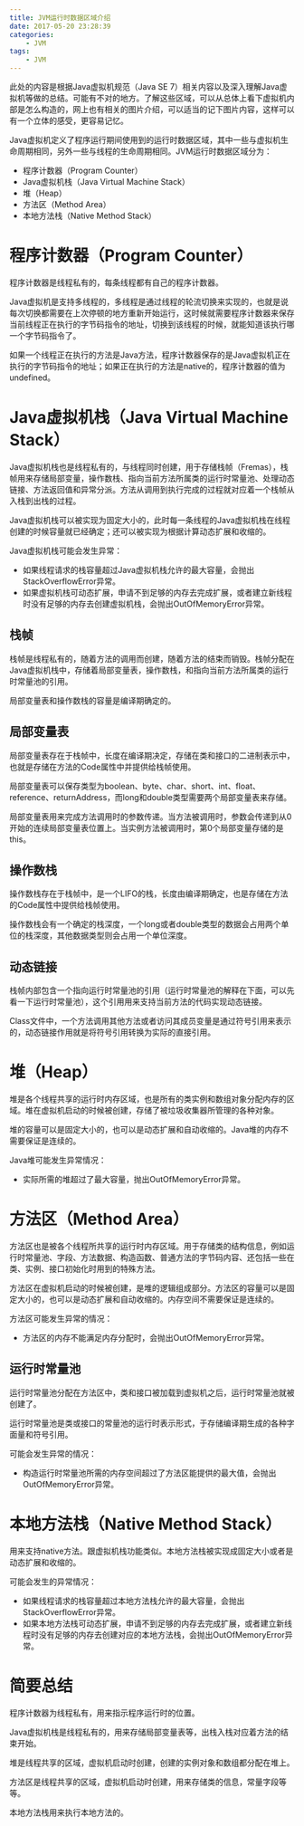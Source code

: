 ```yaml
---
title: JVM运行时数据区域介绍
date: 2017-05-20 23:28:39
categories:
    - JVM
tags: 
    - JVM
---
```

此处的内容是根据Java虚拟机规范（Java SE 7）相关内容以及深入理解Java虚拟机等做的总结。可能有不对的地方。了解这些区域，可以从总体上看下虚拟机内部是怎么构造的，网上也有相关的图片介绍，可以适当的记下图片内容，这样可以有一个立体的感受，更容易记忆。
<!--more-->
Java虚拟机定义了程序运行期间使用到的运行时数据区域，其中一些与虚拟机生命周期相同，另外一些与线程的生命周期相同。JVM运行时数据区域分为：

* 程序计数器（Program Counter）
* Java虚拟机栈（Java Virtual Machine Stack）
* 堆（Heap）
* 方法区（Method Area）
* 本地方法栈（Native Method Stack）

# 程序计数器（Program Counter）
程序计数器是线程私有的，每条线程都有自己的程序计数器。

Java虚拟机是支持多线程的，多线程是通过线程的轮流切换来实现的，也就是说每次切换都需要在上次停顿的地方重新开始运行，这时候就需要程序计数器来保存当前线程正在执行的字节码指令的地址，切换到该线程的时候，就能知道该执行哪一个字节码指令了。

如果一个线程正在执行的方法是Java方法，程序计数器保存的是Java虚拟机正在执行的字节码指令的地址；如果正在执行的方法是native的，程序计数器的值为undefined。

# Java虚拟机栈（Java Virtual Machine Stack）
Java虚拟机栈也是线程私有的，与线程同时创建，用于存储栈帧（Fremas），栈帧用来存储局部变量，操作数栈、指向当前方法所属类的运行时常量池、处理动态链接、方法返回值和异常分派。方法从调用到执行完成的过程就对应着一个栈帧从入栈到出栈的过程。

Java虚拟机栈可以被实现为固定大小的，此时每一条线程的Java虚拟机栈在线程创建的时候容量就已经确定；还可以被实现为根据计算动态扩展和收缩的。

Java虚拟机栈可能会发生异常：

* 如果线程请求的栈容量超过Java虚拟机栈允许的最大容量，会抛出StackOverflowError异常。
* 如果虚拟机栈可动态扩展，申请不到足够的内存去完成扩展，或者建立新线程时没有足够的内存去创建虚拟机栈，会抛出OutOfMemoryError异常。

## 栈帧
栈帧是线程私有的，随着方法的调用而创建，随着方法的结束而销毁。栈帧分配在Java虚拟机栈中，存储着局部变量表，操作数栈，和指向当前方法所属类的运行时常量池的引用。

局部变量表和操作数栈的容量是编译期确定的。

## 局部变量表
局部变量表存在于栈帧中，长度在编译期决定，存储在类和接口的二进制表示中，也就是存储在方法的Code属性中并提供给栈帧使用。

局部变量表可以保存类型为boolean、byte、char、short、int、float、reference、returnAddress，而long和double类型需要两个局部变量表来存储。

局部变量表用来完成方法调用时的参数传递。当方法被调用时，参数会传递到从0开始的连续局部变量表位置上。当实例方法被调用时，第0个局部变量存储的是this。

## 操作数栈
操作数栈存在于栈帧中，是一个LIFO的栈，长度由编译期确定，也是存储在方法的Code属性中提供给栈帧使用。

操作数栈会有一个确定的栈深度，一个long或者double类型的数据会占用两个单位的栈深度，其他数据类型则会占用一个单位深度。

## 动态链接
栈帧内部包含一个指向运行时常量池的引用（运行时常量池的解释在下面，可以先看一下运行时常量池），这个引用用来支持当前方法的代码实现动态链接。

Class文件中，一个方法调用其他方法或者访问其成员变量是通过符号引用来表示的，动态链接作用就是将符号引用转换为实际的直接引用。

# 堆（Heap）
堆是各个线程共享的运行时内存区域，也是所有的类实例和数组对象分配内存的区域。堆在虚拟机启动的时候被创建，存储了被垃圾收集器所管理的各种对象。

堆的容量可以是固定大小的，也可以是动态扩展和自动收缩的。Java堆的内存不需要保证是连续的。

Java堆可能发生异常情况：

* 实际所需的堆超过了最大容量，抛出OutOfMemoryError异常。

# 方法区（Method Area）
方法区也是被各个线程所共享的运行时内存区域。用于存储类的结构信息，例如运行时常量池、字段、方法数据、构造函数、普通方法的字节码内容、还包括一些在类、实例、接口初始化时用到的特殊方法。

方法区在虚拟机启动的时候被创建，是堆的逻辑组成部分。方法区的容量可以是固定大小的，也可以是动态扩展和自动收缩的。内存空间不需要保证是连续的。

方法区可能发生异常的情况：

* 方法区的内存不能满足内存分配时，会抛出OutOfMemoryError异常。

## 运行时常量池
运行时常量池分配在方法区中，类和接口被加载到虚拟机之后，运行时常量池就被创建了。

运行时常量池是类或接口的常量池的运行时表示形式，于存储编译期生成的各种字面量和符号引用。

可能会发生异常的情况：

* 构造运行时常量池所需的内存空间超过了方法区能提供的最大值，会抛出OutOfMemoryError异常。

# 本地方法栈（Native Method Stack）
用来支持native方法。跟虚拟机栈功能类似。本地方法栈被实现成固定大小或者是动态扩展和收缩的。

可能会发生的异常情况：

* 如果线程请求的栈容量超过本地方法栈允许的最大容量，会抛出StackOverflowError异常。
* 如果本地方法栈可动态扩展，申请不到足够的内存去完成扩展，或者建立新线程时没有足够的内存去创建对应的本地方法栈，会抛出OutOfMemoryError异常。

# 简要总结
程序计数器为线程私有，用来指示程序运行时的位置。

Java虚拟机栈是线程私有的，用来存储局部变量表等，出栈入栈对应着方法的结束开始。

堆是线程共享的区域，虚拟机启动时创建，创建的实例对象和数组都分配在堆上。

方法区是线程共享的区域，虚拟机启动时创建，用来存储类的信息，常量字段等等。

本地方法栈用来执行本地方法的。
